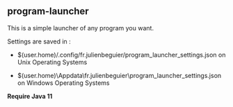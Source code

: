 ## program-launcher

This is a simple launcher of any program you want.

Settings are saved in :

+ $(user.home)/.config/fr.julienbeguier/program_launcher_settings.json on Unix Operating Systems

+ $(user.home)\Appdata\fr.julienbeguier\program_launcher_settings.json on Windows Operating Systems

**Require Java 11**

